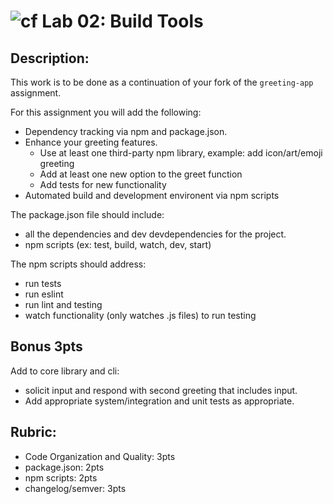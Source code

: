 ![cf](http://i.imgur.com/7v5ASc8.png)  Lab 02: Build Tools
===

## Description:

This work is to be done as a continuation of your fork of the `greeting-app` assignment.
 
For this assignment you will add the following:
  * Dependency tracking via npm and package.json. 
  * Enhance your greeting features. 
    * Use at least one third-party npm library, example: add icon/art/emoji greeting
    * Add at least one new option to the greet function
    * Add tests for new functionality
  * Automated build and development environent via npm scripts

The package.json file should include:
  * all the dependencies and dev devdependencies for the project.
  * npm scripts (ex: test, build, watch, dev, start)

The npm scripts should address:
  * run tests
  * run eslint
  * run lint and testing
  * watch functionality (only watches .js files) to run testing

## Bonus **3pts**  
Add to core library and cli:
* solicit input and respond with second greeting that includes input.
* Add appropriate system/integration and unit tests as appropriate. 

## Rubric:

* Code Organization and Quality: 3pts
* package.json: 2pts
* npm scripts: 2pts
* changelog/semver: 3pts
